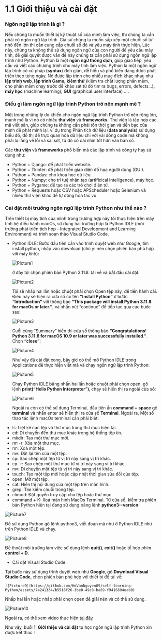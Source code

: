 # 1.1 Giới thiệu và cài đặt
### Ngôn ngữ lập trình là gì ?
Nếu chúng ta muốn thiết bị kỹ thuật số của mình làm việc, thì chúng ta cần phải có ngôn ngữ lập trình. Giả sử chúng ta muốn sắp xếp một chuổi số từ nhỏ đến lớn thì cần cung cấp chuổi số đó và yêu máy tính thực hiện. Lúc này, chúng ta không thể sử dụng ngôn ngữ của con người để yêu cầu máy tính, để giải quyết được vấn đề này chúng ta cần phải sử dụng ngôn ngữ lập trình như Python. Python là một **ngôn ngữ thông dịch**, giúp giao tiếp, yêu cầu và viết các chương trình cho máy tính làm việc.
Python là một ngôn ngữ lập trình có cú pháp (**syntax**) đơn giản, dễ hiểu và phổ biến đang được phát triển theo từng ngày. Nó được lập trình cho nhiều mục đích khác nhau như **lập trình web**, **lập trình Game**, **kiểm thử** (kiểm tra chất lượng phần mềm, cho phần mềm chạy trước để khảo sát từ đó tìm ra bugs, errors, defects…), **máy học** (machine learning), **GUI** (graphical user interface) ….

### Điều gì làm ngôn ngữ lập trình Python trở nên mạnh mẽ ?
Một trong những lý do khiến cho ngôn ngữ lập trình Python trở nên rộng lớn, mạnh mẽ là vì nó có nhiều **thư viện** và **frameworks**. Thư viện là tập hợp các mã viết sẵn, giúp chúng ta không cần phải tốn thời gian và tiền bạc của mình để phát minh lại, ví dụ trong Phân tích dữ liệu (**data analysis**) sử dụng biểu đồ, đồ thị để trực quan hóa dữ liệu chỉ với vài dòng code mà không phải lo lắng về lỗi và sai sót, từ đó có cái nhìn tốt hơn văn bản số. 

Các **thư viện** và **frameworks** phổ biến mà các lập trình và công ty hay sử dụng như:
* Python + Django: để phát triển website.
* Python + Tkinter: để phát triển giao diện đồ họa người dùng (GUI).
* Python + Pandas: cho khoa học dữ liệu.
* Python + Numpy: cho trí tuệ nhân tạo (artificical intelligence), máy học.
* Python + Pygame: để tạo ra các trò chơi điện tử.
* Python + Requests hoặc CSV hoặc APScheduler hoặc Selenium và nhiều thư viện khác để tự động hóa tác vụ.

### Cài đặt môi trường ngôn ngữ lập trình Python như thế nào ?
Trên thiết bị máy tính của mình trong trường hợp này tôi thực hiện trên máy tính hệ điều hành macOs, sử dụng hai trường hợp là Python IDLE (môi trường phát triển tích hợp – Integrated Development and Learning Environment) và trình soạn thảo Visual Studio Code.
* Python IDLE: Bước đầu tiên cần vào trình duyệt web như Google, tìm install python, nhấp vào download (chú ý: nên chọn phiên bản phù hợp với máy tính):
  
  ![Picture1](https://github.com/HoVanNguyen09/self-learning-Python/assets/74241334/ea9c28d2-a708-45d4-993e-4c2c8a0f858f)
  
  ở đây tôi chọn phiên bản Python 3.11.8. tải về và bắt đầu cài đặt:
  
  ![Picture2](https://github.com/HoVanNguyen09/self-learning-Python/assets/74241334/18c8a92d-6ecf-4d94-a60c-fcdd9c45d45d)
  
  Tôi sẽ nhấp hai lần hoặc chuột phải chọn Open tệp này, để tiến hành cài. Điều này sẽ hiện ra cửa sổ có tên **“Install Python”** ở bước **“Introduction”** với thông báo **“This  package will install Python 3.11.8 for macOs or later.”**, 
  và nhấn nút “continue” để tiếp tục qua các bước sau:

  ![Picture3](https://github.com/HoVanNguyen09/self-learning-Python/assets/74241334/07e1237a-8c59-4b49-8572-c716773b12cb)

  Cuối cùng “Summary” hiển thị cửa sổ thông báo **“Congratulations!  Python 3.11.8 for macOS 10.9 or later was successfully installed.”**. Chọn **“close”**:
  
  ![Picture4](https://github.com/HoVanNguyen09/self-learning-Python/assets/74241334/3071cf9a-60ab-4422-a874-24e0f6737405)

  Như vậy đã cài đặt xong, bây giờ có thể mở Python IDLE trong Applications để thực hiện viết mã và chạy ngôn ngữ lập trình Python:

  ![Picture5](https://github.com/HoVanNguyen09/self-learning-Python/assets/74241334/f0d74f43-de91-48c3-8290-53f326a3d158)

  Chạy Python IDLE bằng nhấn hai lần hoặc chuột phải chọn open, gõ lệnh **print(“Hello Python Interpreter”)**, chạy sẽ hiển thị ra ngoài cửa sổ:

  ![Picture6](https://github.com/HoVanNguyen09/self-learning-Python/assets/74241334/afc26fda-8b0e-4352-914d-5fd96b0c1efd)

  Ngoài ra còn có thể sử dụng Terminal, đầu tiên ấn **command + space** gõ **terminal** và nhấn enter sẽ hiển thị ra cửa sổ **Terminal**. Ngoài ra, Một số thao tác lệnh macOs terminal cần phải biết:
-	ls: Liệt kê các tệp và thư mục trong thư mục hiện tại.
-	cd: Di chuyển đến thư mục khác trong hệ thống tệp tin.
-	mkdir: Tạo một thư mục mới.
-	rm -r: Xóa một thư mục.
-	rm: Xoá một tệp.
-	mv: Đặt lại tên của một tệp.
-	cp: Sao chép một tệp từ vị trí này sang vị trí khác.
-	cp -r: Sao chép một thư mục từ vị trí này sang vị trí khác.
-	mv: Di chuyển một tệp từ vị trí này sang vị trí khác.
-	touch: Tạo một tệp mới hoặc cập nhật thời gian sửa đổi của tệp.
-	open: Mở một tệp.
-	cat: Hiển thị nội dung của một tệp trên màn hình.
-	grep: Tìm kiếm chuỗi trong tệp.
-	chmod: Đặt quyền truy cập cho tệp hoặc thư mục.
-	command + K: Xoá màn hình MacOs Terminal.
Từ cửa sổ, kiểm tra phiên bản Python hiện tại đang sử dụng bằng lệnh **python3--version**:

![Picture7](https://github.com/HoVanNguyen09/self-learning-Python/assets/74241334/8e0b3951-96c7-4068-9b3f-0a56cd7c3c2f)

Để sử dụng Python gõ lệnh python3, viết đoạn mã như ở Python IDLE như trên Python IDLE và chạy.

![Picture8](https://github.com/HoVanNguyen09/self-learning-Python/assets/74241334/fb3b731e-09cf-4138-ab42-0e366954078a)

Để thoát môi trường làm việc sử dụng lệnh **quit()**, **exit()** hoặc tổ hợp phím **control + D**.

*	Cài đặt Visual Studio Code:
  
  Tại bước này sử dụng trình duyệt web như **Google**, gõ **Download Visual Studio Code**, chọn phiên bản phù hợp với thiết bị để tải về:
 	
 	![Picture9](https://github.com/HoVanNguyen09/self-learning-Python/assets/74241334/b5518f26-3be0-49c8-ba89-f9416804eab0)

  Nhấp hai lần hoặc nhấp phải chọn open để giải nén và có thể sử dụng.

  ![Picture10](https://github.com/HoVanNguyen09/self-learning-Python/assets/74241334/ca1853ed-2418-4fe8-9b14-cbff38fe8328)

Ngoài ra, có thể xem video thực hiện [tại đây](https://youtu.be/PExERzHu0tY?si=toE5-BadkrGpjSKq)

Như vậy, buổi 1: **Giới thiệu và cài đặt** tự học ngôn ngữ lập trình Python xin được kết thúc ! 






